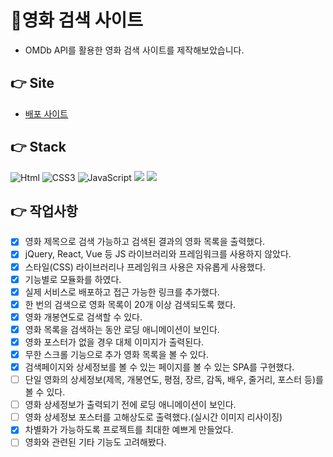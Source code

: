 # 🎥영화 검색 사이트

- OMDb API를 활용한 영화 검색 사이트를 제작해보았습니다.

## 👉 Site

- [배포 사이트](https://tourmaline-rabanadas-0bdb58.netlify.app)

## 👉 Stack

<img alt="Html" src ="https://img.shields.io/badge/HTML-E34F26.svg?&style=for-the-badge&logo=HTML5&logoColor=white"/> <img alt="CSS3" src ="https://img.shields.io/badge/CSS3-FF9933.svg?&style=for-the-badge&logo=CSS3&logoColor=white"/> <img alt="JavaScript" src ="https://img.shields.io/badge/JavaScript-F7DF1E.svg?&style=for-the-badge&logo=JavaScript&logoColor=white"/> <img src="https://img.shields.io/badge/npm-CB3837?style=for-the-badge&logo=npm&logoColor=white"> <img src="https://img.shields.io/badge/sass-CC6699?style=for-the-badge&logo=sass&logoColor=white">

## 👉 작업사항

- [x] 영화 제목으로 검색 가능하고 검색된 결과의 영화 목록을 출력했다.
- [x] jQuery, React, Vue 등 JS 라이브러리와 프레임워크를 사용하지 않았다.
- [x] 스타일(CSS) 라이브러리나 프레임워크 사용은 자유롭게 사용했다.
- [x] 기능별로 모듈화를 하였다.
- [x] 실제 서비스로 배포하고 접근 가능한 링크를 추가했다.
- [x] 한 번의 검색으로 영화 목록이 20개 이상 검색되도록 했다.
- [x] 영화 개봉연도로 검색할 수 있다.
- [x] 영화 목록을 검색하는 동안 로딩 애니메이션이 보인다.
- [x] 영화 포스터가 없을 경우 대체 이미지가 출력된다.
- [x] 무한 스크롤 기능으로 추가 영화 목록을 볼 수 있다.
- [x] 검색페이지와 상세정보를 볼 수 있는 페이지를 볼 수 있는 SPA를 구현했다.
- [ ] 단일 영화의 상세정보(제목, 개봉연도, 평점, 장르, 감독, 배우, 줄거리, 포스터 등)를 볼 수 있다.
- [ ] 영화 상세정보가 출력되기 전에 로딩 애니메이션이 보인다.
- [ ] 영화 상세정보 포스터를 고해상도로 출력했다.(실시간 이미지 리사이징)
- [x] 차별화가 가능하도록 프로젝트를 최대한 예쁘게 만들었다.
- [ ] 영화와 관련된 기타 기능도 고려해봤다.
